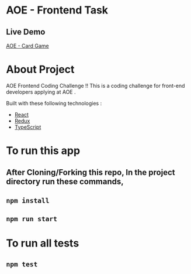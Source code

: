 # AOE - Frontend Task

## Live Demo

[AOE - Card Game](https://card-game-aoe.netlify.app/)

# About Project

AOE Frontend Coding Challenge !!
This is a coding challenge for front-end developers applying at AOE .

Built with these following technologies :

- [React](https://facebook.github.io/react/)
- [Redux](http://redux.js.org/)
- [TypeScript](https://www.typescriptlang.org/)

# To run this app

## After Cloning/Forking this repo, In the project directory run these commands,

## `npm install`

## `npm run start`

# To run all tests

## `npm test`
